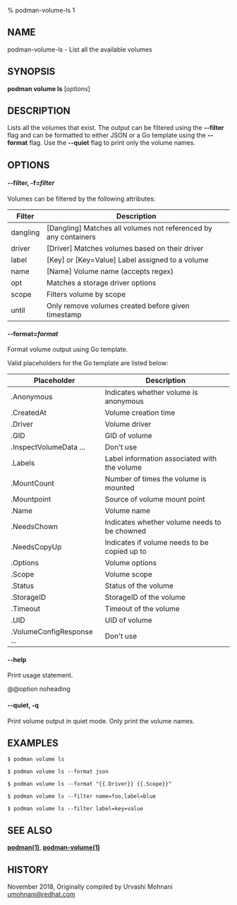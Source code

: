 % podman-volume-ls 1

## NAME

podman\-volume\-ls - List all the available volumes

## SYNOPSIS

**podman volume ls** [*options*]

## DESCRIPTION

Lists all the volumes that exist. The output can be filtered using the **--filter**
flag and can be formatted to either JSON or a Go template using the **--format**
flag. Use the **--quiet** flag to print only the volume names.

## OPTIONS

#### **--filter**, **-f**=_filter_

Volumes can be filtered by the following attributes:

| **Filter** | **Description**                                                 |
| ---------- | --------------------------------------------------------------- |
| dangling   | [Dangling] Matches all volumes not referenced by any containers |
| driver     | [Driver] Matches volumes based on their driver                  |
| label      | [Key] or [Key=Value] Label assigned to a volume                 |
| name       | [Name] Volume name (accepts regex)                              |
| opt        | Matches a storage driver options                                |
| scope      | Filters volume by scope                                         |
| until      | Only remove volumes created before given timestamp              |

#### **--format**=_format_

Format volume output using Go template.

Valid placeholders for the Go template are listed below:

| **Placeholder**           | **Description**                              |
| ------------------------- | -------------------------------------------- |
| .Anonymous                | Indicates whether volume is anonymous        |
| .CreatedAt                | Volume creation time                         |
| .Driver                   | Volume driver                                |
| .GID                      | GID of volume                                |
| .InspectVolumeData ...    | Don't use                                    |
| .Labels                   | Label information associated with the volume |
| .MountCount               | Number of times the volume is mounted        |
| .Mountpoint               | Source of volume mount point                 |
| .Name                     | Volume name                                  |
| .NeedsChown               | Indicates whether volume needs to be chowned |
| .NeedsCopyUp              | Indicates if volume needs to be copied up to |
| .Options                  | Volume options                               |
| .Scope                    | Volume scope                                 |
| .Status                   | Status of the volume                         |
| .StorageID                | StorageID of the volume                      |
| .Timeout                  | Timeout of the volume                        |
| .UID                      | UID of volume                                |
| .VolumeConfigResponse ... | Don't use                                    |

#### **--help**

Print usage statement.

@@option noheading

#### **--quiet**, **-q**

Print volume output in quiet mode. Only print the volume names.

## EXAMPLES

```
$ podman volume ls

$ podman volume ls --format json

$ podman volume ls --format "{{.Driver}} {{.Scope}}"

$ podman volume ls --filter name=foo,label=blue

$ podman volume ls --filter label=key=value
```

## SEE ALSO

**[podman(1)](podman.md)**, **[podman-volume(1)](commands/podman-volume/podman-volume.md)**

## HISTORY

November 2018, Originally compiled by Urvashi Mohnani <umohnani@redhat.com>
